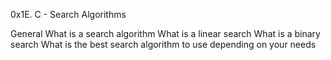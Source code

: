 0x1E. C - Search Algorithms

General
What is a search algorithm
What is a linear search
What is a binary search
What is the best search algorithm to use depending on your needs
